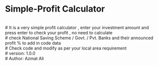 # Simple-Profit Calculator
<br>
# It is a very simple profit calculator , enter your investment amount and press enter to check your profit , no need to calculate
<br>
# check National Saving Scheme / Govt. / Pvt. Banks and their announced profit % to add in code data
<br>
# Check code and modify as per your local area requirement
<br>
# version: 1.0.0
<br>
# Author: Azmat Ali



